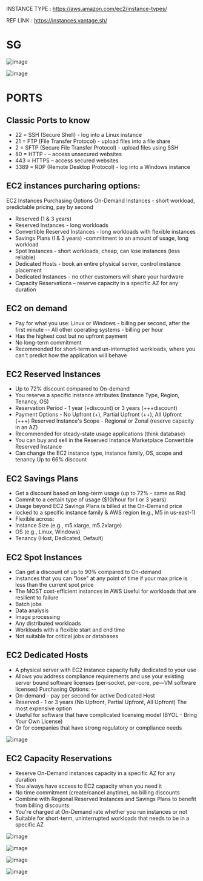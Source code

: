 INSTANCE TYPE : https://aws.amazon.com/ec2/instance-types/

REF LINK : https://instances.vantage.sh/

SG
===
![image](https://github.com/pavankumar0077/aws-sol-architect/assets/40380941/92986153-a9f7-4b34-a8da-d8e6a58746e1)

![image](https://github.com/pavankumar0077/aws-sol-architect/assets/40380941/9873d74e-9435-4f12-8cc1-75690d465077)

PORTS
======
Classic Ports to know
--------
- 22 = SSH (Secure Shell) - log into a Linux instance
-  21 = FTP (File Transfer Protocol) - upload files into a file share
-  2 = SFTP (Secure File Transfer Protocol) - upload files using SSH
- 80 = HTTP - – access unsecured websites
- 443 = HTTPS – access secured websites
- 3389 = RDP (Remote Desktop Protocol) - log into a Windows instance

EC2 instances purcharing options:
--
EC2 Instances Purchasing Options
On-Demand Instances - short workload, predictable pricing, pay by second
- Reserved (1 & 3 years)
- Reserved Instances - long workloads
- Convertible Reserved Instances - long workloads with flexible instances
- Savings Plans (I & 3 years) -commitment to an amount of usage, long workload
- Spot Instances - short workloads, cheap, can lose instances (less reliable)
- Dedicated Hosts - book an entire physical server, control instance placement
- Dedicated Instances - no other customers will share your hardware
- Capacity Reservations – reserve capacity in a specific AZ for any duration

EC2 on demand
--
- Pay for what you use:
Linux or Windows - billing per second, after the first minute
--
All other operating systems - billing per hour
- Has the highest cost but no upfront payment
- No long-term commitment
- Recommended for short-term and un-interrupted workloads, where
you can't predict how the application will behave

EC2 Reserved Instances
--
- Up to 72% discount compared to On-demand
- You reserve a specific instance attributes (Instance Type, Region, Tenancy, OS)
- Reservation Period - 1 year (+discount) or 3 years (+++discount)
- Payment Options - No Upfront (+), Partial Upfront (++), All Upfront (+++)
Reserved Instance's Scope - Regional or Zonal (reserve capacity in an AZ)
- Recommended for steady-state usage applications (think database)
- You can buy and sell in the Reserved Instance Marketplace
Convertible Reserved Instance
- Can change the EC2 instance type, instance family, OS, scope and tenancy
Up to 66% discount

EC2 Savings Plans
--
- Get a discount based on long-term usage (up to 72% - same as Rls)
-  Commit to a certain type of usage ($10/hour for I or 3 years)
-  Usage beyond EC2 Savings Plans is billed at the On-Demand price
- locked to a specific instance family & AWS region (e.g., M5 in us-east-1)
- Flexible across:
- Instance Size (e.g., m5.xlarge, m5.2xlarge)
- OS (e.g., Linux, Windows)
- Tenancy (Host, Dedicated, Default)

EC2 Spot Instances
--
- Can get a discount of up to 90% compared to On-demand
- Instances that you can "lose" at any point of time if your max price is less than the
current spot price
- The MOST cost-efficient instances in AWS
Useful for workloads that are resilient to failure
- Batch jobs
- Data analysis
- Image processing
- Any distributed workloads
- Workloads with a flexible start and end time
- Not suitable for critical jobs or databases


EC2 Dedicated Hosts
--
- A physical server with EC2 instance capacity fully dedicated to your use
- Allows you address compliance requirements and use your existing server
bound software licenses (per-socket, per-core, pe—VM software licenses)
Purchasing Options:
--
- On-demand - pay per second for active Dedicated Host
- Reserved - 1 or 3 years (No Upfront, Partial Upfront, All Upfront)
The most expensive option
- Useful for software that have complicated licensing model (BYOL - Bring Your
Own License)
- Or for companies that have strong regulatory or compliance needs

![image](https://github.com/pavankumar0077/aws-sol-architect/assets/40380941/d4b3b625-7b34-4676-8d3b-2f518e37b5b1)

EC2 Capacity Reservations
--
- Reserve On-Demand instances capacity in a specific AZ for any duration
- You always have access to EC2 capacity when you need it
- No time commitment (create/cancel anytime), no billing discounts
- Combine with Regional Reserved Instances and Savings Plans to benefit
from billing discounts
- You're charged at On-Demand rate whether you run instances or not
- Suitable for short-term, uninterrupted workloads that needs to be in a
specific AZ

![image](https://github.com/pavankumar0077/aws-sol-architect/assets/40380941/2e9365f8-25aa-474c-83c2-9022cd26a2b3)

![image](https://github.com/pavankumar0077/aws-sol-architect/assets/40380941/75207529-4979-4188-b0e5-e31fdb722057)

![image](https://github.com/pavankumar0077/aws-sol-architect/assets/40380941/21959eb1-98e0-4466-8e98-2b87db6789da)

![image](https://github.com/pavankumar0077/aws-sol-architect/assets/40380941/b910e470-5641-4f5c-b6d8-044ab758ca85)

